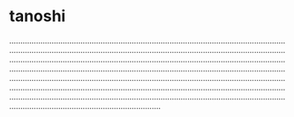 # tanoshi
........................................................................................................................................................................................................................................................................................................................................................................................................................................................................................................................................................................................................................................................................................................................................................................................................................................................................................................................................................................